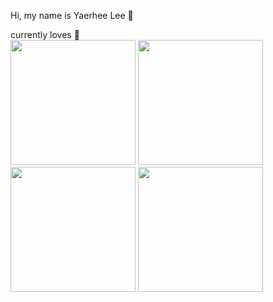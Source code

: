 
<!-- [![Hits](https://hits.seeyoufarm.com/api/count/incr/badge.svg?url=https%3A%2F%2Fgithub.com%2FYaerhee%2Fyaerhee&count_bg=%23C3A2D5&title_bg=%23945D9C&icon=&icon_color=%23E7E7E7&title=Yaerhee%27s+visitors&edge_flat=false)](https://hits.seeyoufarm.com) -->

Hi, my name is Yaerhee Lee :wave:

currently loves :sparkling_heart:   
[<img src="https://geo-static.traxsource.com/files/images/1c0d994c3f2a0f680410e277446e0cdd.jpg" width="200" height="200" />](https://youtu.be/Itt39n30du8)
[<img src="https://is2-ssl.mzstatic.com/image/thumb/Music126/v4/7c/4d/74/7c4d742c-1e6a-71ac-1bad-23823cd34730/cover.jpg/1200x1200bf-60.jpg" width="200" height="200" />](https://youtu.be/eBaQJQOz7hY)
[<img src="https://sportshub.cbsistatic.com/i/2022/07/14/9d79a9cf-6139-4982-9ed5-3f64082a4941/everything-goes-on-album-art.jpg?auto=webp&width=3000&height=1995&crop=1.504:1,smart" width="200" height="200" />](https://youtu.be/izHyKdrSKvo)
[<img src="https://i.scdn.co/image/ab67616d0000b27322b392532bd082d33d74500b" width="200" height="200" />](https://youtu.be/qMuwmc_QUCI)
